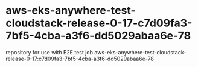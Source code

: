 # aws-eks-anywhere-test-cloudstack-release-0-17-c7d09fa3-7bf5-4cba-a3f6-dd5029abaa6e-78
repository for use with E2E test job aws-eks-anywhere-test-cloudstack-release-0-17:c7d09fa3-7bf5-4cba-a3f6-dd5029abaa6e-78
